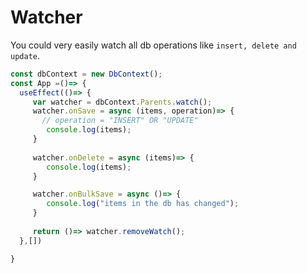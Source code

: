 # Watcher
You could very easily watch all db operations like `insert, delete and update`.

```ts
const dbContext = new DbContext();
const App =()=> {
  useEffect(()=> {
     var watcher = dbContext.Parents.watch();
     watcher.onSave = async (items, operation)=> {
       // operation = "INSERT" OR "UPDATE"
        console.log(items);
     }
     
     watcher.onDelete = async (items)=> {
        console.log(items);
     }

     watcher.onBulkSave = async ()=> {
        console.log("items in the db has changed");
     }
     
     return ()=> watcher.removeWatch(); 
  },[])

}

```

